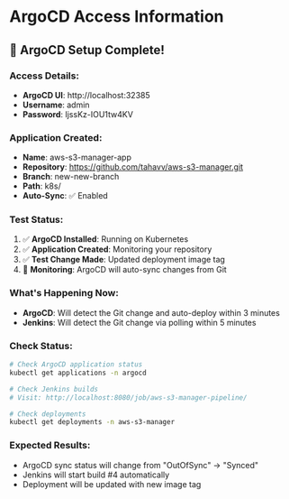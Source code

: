 # ArgoCD Access Information

## 🎉 ArgoCD Setup Complete!

### Access Details:
- **ArgoCD UI**: http://localhost:32385
- **Username**: admin
- **Password**: IjssKz-IOU1tw4KV

### Application Created:
- **Name**: aws-s3-manager-app
- **Repository**: https://github.com/tahavv/aws-s3-manager.git
- **Branch**: new-new-branch
- **Path**: k8s/
- **Auto-Sync**: ✅ Enabled

### Test Status:
1. ✅ **ArgoCD Installed**: Running on Kubernetes
2. ✅ **Application Created**: Monitoring your repository
3. ✅ **Test Change Made**: Updated deployment image tag
4. 🔄 **Monitoring**: ArgoCD will auto-sync changes from Git

### What's Happening Now:
- **ArgoCD**: Will detect the Git change and auto-deploy within 3 minutes
- **Jenkins**: Will detect the Git change via polling within 5 minutes

### Check Status:
```bash
# Check ArgoCD application status
kubectl get applications -n argocd

# Check Jenkins builds
# Visit: http://localhost:8080/job/aws-s3-manager-pipeline/

# Check deployments
kubectl get deployments -n aws-s3-manager
```

### Expected Results:
- ArgoCD sync status will change from "OutOfSync" → "Synced"
- Jenkins will start build #4 automatically
- Deployment will be updated with new image tag